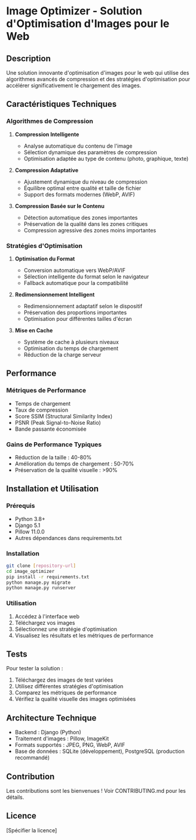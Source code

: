 # Image Optimizer - Solution d'Optimisation d'Images pour le Web

## Description
Une solution innovante d'optimisation d'images pour le web qui utilise des algorithmes avancés de compression et des stratégies d'optimisation pour accélérer significativement le chargement des images.

## Caractéristiques Techniques

### Algorithmes de Compression
1. **Compression Intelligente**
   - Analyse automatique du contenu de l'image
   - Sélection dynamique des paramètres de compression
   - Optimisation adaptée au type de contenu (photo, graphique, texte)

2. **Compression Adaptative**
   - Ajustement dynamique du niveau de compression
   - Équilibre optimal entre qualité et taille de fichier
   - Support des formats modernes (WebP, AVIF)

3. **Compression Basée sur le Contenu**
   - Détection automatique des zones importantes
   - Préservation de la qualité dans les zones critiques
   - Compression agressive des zones moins importantes

### Stratégies d'Optimisation

1. **Optimisation du Format**
   - Conversion automatique vers WebP/AVIF
   - Sélection intelligente du format selon le navigateur
   - Fallback automatique pour la compatibilité

2. **Redimensionnement Intelligent**
   - Redimensionnement adaptatif selon le dispositif
   - Préservation des proportions importantes
   - Optimisation pour différentes tailles d'écran

3. **Mise en Cache**
   - Système de cache à plusieurs niveaux
   - Optimisation du temps de chargement
   - Réduction de la charge serveur

## Performance

### Métriques de Performance
- Temps de chargement
- Taux de compression
- Score SSIM (Structural Similarity Index)
- PSNR (Peak Signal-to-Noise Ratio)
- Bande passante économisée

### Gains de Performance Typiques
- Réduction de la taille : 40-80%
- Amélioration du temps de chargement : 50-70%
- Préservation de la qualité visuelle : >90%

## Installation et Utilisation

### Prérequis
- Python 3.8+
- Django 5.1
- Pillow 11.0.0
- Autres dépendances dans requirements.txt

### Installation
```bash
git clone [repository-url]
cd image_optimizer
pip install -r requirements.txt
python manage.py migrate
python manage.py runserver
```

### Utilisation
1. Accédez à l'interface web
2. Téléchargez vos images
3. Sélectionnez une stratégie d'optimisation
4. Visualisez les résultats et les métriques de performance

## Tests
Pour tester la solution :
1. Téléchargez des images de test variées
2. Utilisez différentes stratégies d'optimisation
3. Comparez les métriques de performance
4. Vérifiez la qualité visuelle des images optimisées

## Architecture Technique
- Backend : Django (Python)
- Traitement d'images : Pillow, ImageKit
- Formats supportés : JPEG, PNG, WebP, AVIF
- Base de données : SQLite (développement), PostgreSQL (production recommandé)

## Contribution
Les contributions sont les bienvenues ! Voir CONTRIBUTING.md pour les détails.

## Licence
[Spécifier la licence]
